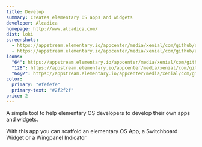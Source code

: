 ```yaml
---
title: Develop
summary: Creates elementary OS apps and widgets
developer: Alcadica
homepage: http://www.alcadica.com/
dist: loki
screenshots:
  - https://appstream.elementary.io/appcenter/media/xenial/com/github/alcadica.develop.desktop/ABEA72FBEE157E4628262A6A32DDE31B/screenshots/image-1_orig.png
  - https://appstream.elementary.io/appcenter/media/xenial/com/github/alcadica.develop.desktop/ABEA72FBEE157E4628262A6A32DDE31B/screenshots/image-2_orig.png
icons:
  "64": https://appstream.elementary.io/appcenter/media/xenial/com/github/alcadica.develop.desktop/ABEA72FBEE157E4628262A6A32DDE31B/icons/64x64/com.github.alcadica.develop_com.github.alcadica.develop.png
  "128": https://appstream.elementary.io/appcenter/media/xenial/com/github/alcadica.develop.desktop/ABEA72FBEE157E4628262A6A32DDE31B/icons/128x128/com.github.alcadica.develop_com.github.alcadica.develop.png
  "64@2": https://appstream.elementary.io/appcenter/media/xenial/com/github/alcadica.develop.desktop/ABEA72FBEE157E4628262A6A32DDE31B/icons/64x64@2/com.github.alcadica.develop_com.github.alcadica.develop.png
color:
  primary: "#fefefe"
  primary-text: "#2f2f2f"
price: 2
---
```


<p>A simple tool to help elementary OS developers to develop their own apps and widgets.</p>
<p>With this app you can scaffold an elementary OS App, a Switchboard Widget or a Wingpanel Indicator</p>